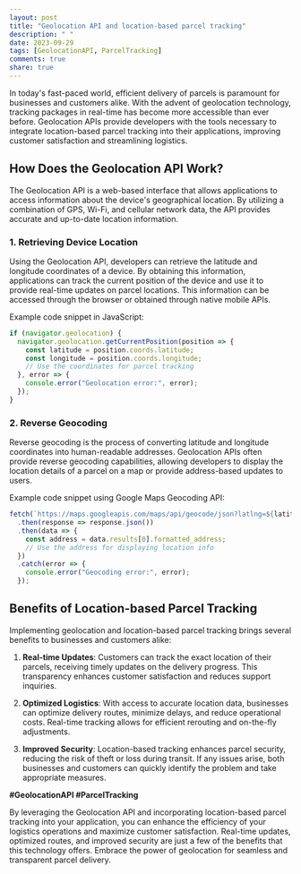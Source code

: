 ```yaml
---
layout: post
title: "Geolocation API and location-based parcel tracking"
description: " "
date: 2023-09-29
tags: [GeolocationAPI, ParcelTracking]
comments: true
share: true
---
```


In today's fast-paced world, efficient delivery of parcels is paramount for businesses and customers alike. With the advent of geolocation technology, tracking packages in real-time has become more accessible than ever before. Geolocation APIs provide developers with the tools necessary to integrate location-based parcel tracking into their applications, improving customer satisfaction and streamlining logistics.

## How Does the Geolocation API Work?

The Geolocation API is a web-based interface that allows applications to access information about the device's geographical location. By utilizing a combination of GPS, Wi-Fi, and cellular network data, the API provides accurate and up-to-date location information.

### 1. Retrieving Device Location

Using the Geolocation API, developers can retrieve the latitude and longitude coordinates of a device. By obtaining this information, applications can track the current position of the device and use it to provide real-time updates on parcel locations. This information can be accessed through the browser or obtained through native mobile APIs.

Example code snippet in JavaScript:

```javascript
if (navigator.geolocation) {
  navigator.geolocation.getCurrentPosition(position => {
    const latitude = position.coords.latitude;
    const longitude = position.coords.longitude;
    // Use the coordinates for parcel tracking
  }, error => {
    console.error("Geolocation error:", error);
  });
}
```

### 2. Reverse Geocoding

Reverse geocoding is the process of converting latitude and longitude coordinates into human-readable addresses. Geolocation APIs often provide reverse geocoding capabilities, allowing developers to display the location details of a parcel on a map or provide address-based updates to users.

Example code snippet using Google Maps Geocoding API:

```javascript
fetch(`https://maps.googleapis.com/maps/api/geocode/json?latlng=${latitude},${longitude}&key=API_KEY`)
  .then(response => response.json())
  .then(data => {
    const address = data.results[0].formatted_address;
    // Use the address for displaying location info
  })
  .catch(error => {
    console.error("Geocoding error:", error);
  });
```

## Benefits of Location-based Parcel Tracking

Implementing geolocation and location-based parcel tracking brings several benefits to businesses and customers alike:

1. **Real-time Updates**: Customers can track the exact location of their parcels, receiving timely updates on the delivery progress. This transparency enhances customer satisfaction and reduces support inquiries.

2. **Optimized Logistics**: With access to accurate location data, businesses can optimize delivery routes, minimize delays, and reduce operational costs. Real-time tracking allows for efficient rerouting and on-the-fly adjustments.

3. **Improved Security**: Location-based tracking enhances parcel security, reducing the risk of theft or loss during transit. If any issues arise, both businesses and customers can quickly identify the problem and take appropriate measures.

**#GeolocationAPI #ParcelTracking**

By leveraging the Geolocation API and incorporating location-based parcel tracking into your application, you can enhance the efficiency of your logistics operations and maximize customer satisfaction. Real-time updates, optimized routes, and improved security are just a few of the benefits that this technology offers. Embrace the power of geolocation for seamless and transparent parcel delivery.